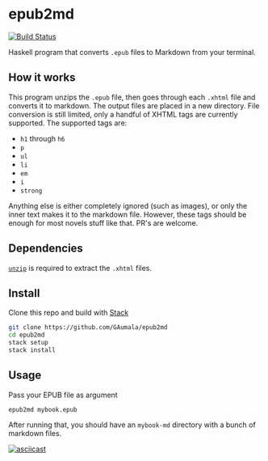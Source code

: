# epub2md

[![Build Status](https://travis-ci.org/GAumala/epub2md.svg?branch=master)](https://travis-ci.org/GAumala/epub2md)

Haskell program that converts `.epub` files to Markdown from your terminal. 

## How it works

This program unzips the `.epub` file, then goes through each `.xhtml` file and converts it to markdown. The output files are placed in a new directory. File conversion is still limited, only a handful of XHTML tags are currently supported. The supported tags are:

- `h1` through `h6`
- `p`
- `ul`
- `li`
- `em`
- `i`
- `strong`

Anything else is either completely ignored (such as images), or only the inner text makes it to the markdown file. However, these tags should be enough for most novels stuff like that. PR's are welcome. 

## Dependencies 

[`unzip`](http://www.info-zip.org/UnZip.html) is required to extract the `.xhtml` files.  

## Install

Clone this repo and build with [Stack](https://docs.haskellstack.org/en/stable/GUIDE/)

```bash
git clone https://github.com/GAumala/epub2md
cd epub2md
stack setup
stack install
```

## Usage

Pass your EPUB file as argument

```
epub2md mybook.epub
```

After running that, you should have an `mybook-md` directory with a bunch of markdown files.

[![asciicast](https://asciinema.org/a/81ckjse0r5k0inx1m02pngl32.png)](https://asciinema.org/a/81ckjse0r5k0inx1m02pngl32)




